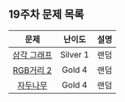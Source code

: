 ## 19주차 문제 목록

|                        문제                         |  난이도  | 설명 |
| :-------------------------------------------------: | :------: | :--: |
| [삼각 그래프](https://www.acmicpc.net/problem/4883) | Silver 1 | 랜덤 |
| [RGB거리 2](https://www.acmicpc.net/problem/17404)  |  Gold 4  | 랜덤 |
|  [자두나무](https://www.acmicpc.net/problem/2240)   |  Gold 4  | 랜덤 |

